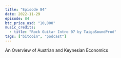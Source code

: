 ```yaml
---
title: "Episode 84"
date: 2022-11-29
episode: 84
btc_price_usd: "10,000"
music_credits:
  - title: "Rock Guitar Intro 07 by TaigaSoundProd"
tags: ["bitcoin", "podcast"]
---
```


An Overview of Austrian and Keynesian Economics